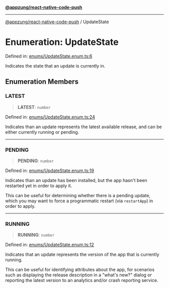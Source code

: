 [**@appzung/react-native-code-push**](../README.md)

---

[@appzung/react-native-code-push](../README.md) / UpdateState

# Enumeration: UpdateState

Defined in: [enums/UpdateState.enum.ts:6](https://github.com/AppZung/react-native-code-push/blob/c18933fc82ce614eded3156d1f391ab8a21d21d7/src/enums/UpdateState.enum.ts#L6)

Indicates the state that an update is currently in.

## Enumeration Members

### LATEST

> **LATEST**: `number`

Defined in: [enums/UpdateState.enum.ts:24](https://github.com/AppZung/react-native-code-push/blob/c18933fc82ce614eded3156d1f391ab8a21d21d7/src/enums/UpdateState.enum.ts#L24)

Indicates than an update represents the latest available release, and can be either currently running or pending.

---

### PENDING

> **PENDING**: `number`

Defined in: [enums/UpdateState.enum.ts:19](https://github.com/AppZung/react-native-code-push/blob/c18933fc82ce614eded3156d1f391ab8a21d21d7/src/enums/UpdateState.enum.ts#L19)

Indicates than an update has been installed, but the app hasn't been restarted yet in order to apply it.

This can be useful for determining whether there is a pending update, which you may want to force a programmatic restart (via `restartApp`) in order to apply.

---

### RUNNING

> **RUNNING**: `number`

Defined in: [enums/UpdateState.enum.ts:12](https://github.com/AppZung/react-native-code-push/blob/c18933fc82ce614eded3156d1f391ab8a21d21d7/src/enums/UpdateState.enum.ts#L12)

Indicates that an update represents the version of the app that is currently running.

This can be useful for identifying attributes about the app, for scenarios such as displaying the release description in a "what's new?" dialog or reporting the latest version to an analytics and/or crash reporting service.
